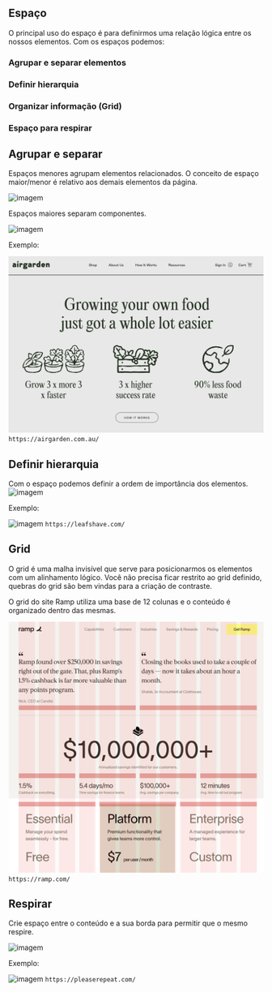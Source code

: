 ## Espaço
O principal uso do espaço é para definirmos uma relação lógica entre os nossos elementos. Com os espaços podemos:

### Agrupar e separar elementos

### Definir hierarquia

### Organizar informação (Grid)

### Espaço para respirar

## Agrupar e separar
Espaços menores agrupam elementos relacionados. O conceito de espaço maior/menor é relativo aos demais elementos da página.

![imagem](espaco1.png)

Espaços maiores separam componentes.

![imagem](espaco2.png)

Exemplo:

![imagem](espaco3.jpg)
`https://airgarden.com.au/`

## Definir hierarquia
Com o espaço podemos definir a ordem de importância dos elementos.
![imagem](hierarquia1.png)

Exemplo:

![imagem](hierarquia2.jpg)
`https://leafshave.com/`

## Grid
O grid é uma malha invisível que serve para posicionarmos os elementos com um alinhamento lógico. Você não precisa ficar restrito ao grid definido, quebras do grid são bem vindas para a criação de contraste.

O grid do site Ramp utiliza uma base de 12 colunas e o conteúdo é organizado dentro das mesmas.

![imagem](grid1.png)
`https://ramp.com/`

## Respirar
Crie espaço entre o conteúdo e a sua borda para permitir que o mesmo respire.

![imagem](respirar1.png)

Exemplo:

![imagem](respirar2.jpg)
`https://pleaserepeat.com/`